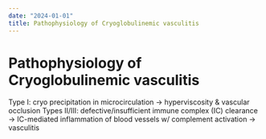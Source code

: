 ```yaml
---
date: "2024-01-01"
title: Pathophysiology of Cryoglobulinemic vasculitis
---
```


# Pathophysiology of Cryoglobulinemic vasculitis


Type I: cryo precipitation in microcirculation → hyperviscosity & vascular occlusion
Types II/III: defective/insufficient immune complex (IC) clearance → IC-mediated inflammation of blood vessels w/ complement activation → vasculitis
